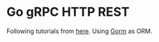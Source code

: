 # Go gRPC HTTP REST

Following tutorials from [here](https://medium.com/@amsokol.com/tutorial-how-to-develop-go-grpc-microservice-with-http-rest-endpoint-middleware-kubernetes-daebb36a97e9).
Using [Gorm](https://gorm.io/docs/) as ORM.

